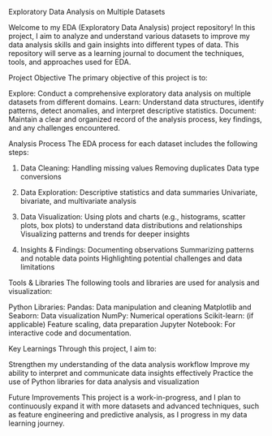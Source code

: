 Exploratory Data Analysis on Multiple Datasets

Welcome to my EDA (Exploratory Data Analysis) project repository! In this project, I aim to analyze and understand various datasets to improve my data analysis skills and gain insights into different types of data. This repository will serve as a learning journal to document the techniques, tools, and approaches used for EDA.

Project Objective
The primary objective of this project is to:

Explore: Conduct a comprehensive exploratory data analysis on multiple datasets from different domains.
Learn: Understand data structures, identify patterns, detect anomalies, and interpret descriptive statistics.
Document: Maintain a clear and organized record of the analysis process, key findings, and any challenges encountered.


Analysis Process
The EDA process for each dataset includes the following steps:

1. Data Cleaning:
Handling missing values
Removing duplicates
Data type conversions


2. Data Exploration:
Descriptive statistics and data summaries
Univariate, bivariate, and multivariate analysis

3. Data Visualization:
Using plots and charts (e.g., histograms, scatter plots, box plots) to understand data distributions and relationships
Visualizing patterns and trends for deeper insights

4. Insights & Findings:
Documenting observations
Summarizing patterns and notable data points
Highlighting potential challenges and data limitations

Tools & Libraries
The following tools and libraries are used for analysis and visualization:

Python Libraries:
Pandas: Data manipulation and cleaning
Matplotlib and Seaborn: Data visualization
NumPy: Numerical operations
Scikit-learn: (if applicable) Feature scaling, data preparation
Jupyter Notebook: For interactive code and documentation.

Key Learnings
Through this project, I aim to:

Strengthen my understanding of the data analysis workflow
Improve my ability to interpret and communicate data insights effectively
Practice the use of Python libraries for data analysis and visualization


Future Improvements
This project is a work-in-progress, and I plan to continuously expand it with more datasets and advanced techniques, such as feature engineering and predictive analysis, as I progress in my data learning journey.
